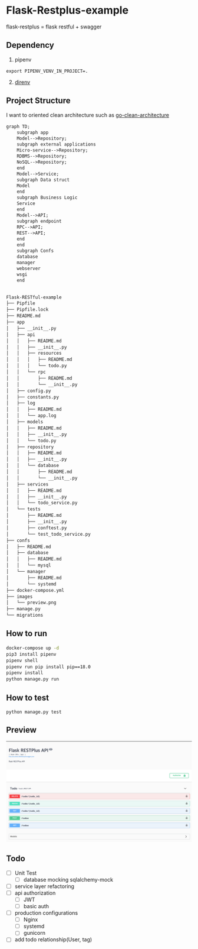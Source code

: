 # Flask-Restplus-example 

flask-restplus = flask restful + swagger

## Dependency

1. pipenv

```
export PIPENV_VENV_IN_PROJECT=.
```

2. [direnv](https://github.com/direnv/direnv)

## Project Structure

I want to oriented clean architecture such as [go-clean-architecture](<https://github.com/bxcodec/go-clean-arch>)

```mermaid
graph TD;
	subgraph app
	Model-->Repository;
	subgraph external applications
	Micro-service-->Repository;
	RDBMS-->Repository;
	NoSQL-->Repository;
	end
	Model-->Service;
	subgraph Data struct
	Model
	end
	subgraph Business Logic
	Service
	end
	Model-->API;
	subgraph endpoint
	RPC-->API;
	REST-->API;
	end
	end
	subgraph Confs
	database
	manager
	webserver
	wsgi
	end
	
```

```bash
Flask-RESTful-example
├── Pipfile
├── Pipfile.lock
├── README.md
├── app
│   ├── __init__.py
│   ├── api
│   │   ├── README.md
│   │   ├── __init__.py
│   │   ├── resources
│   │   │   ├── README.md
│   │   │   └── todo.py
│   │   └── rpc
│   │       ├── README.md
│   │       └── __init__.py
│   ├── config.py
│   ├── constants.py
│   ├── log
│   │   ├── README.md
│   │   └── app.log
│   ├── models
│   │   ├── README.md
│   │   ├── __init__.py
│   │   └── todo.py
│   ├── repository
│   │   ├── README.md
│   │   ├── __init__.py
│   │   └── database
│   │       ├── README.md
│   │       └── __init__.py
│   ├── services
│   │   ├── README.md
│   │   ├── __init__.py
│   │   └── todo_service.py
│   └── tests
│       ├── README.md
│       ├── __init__.py
│       ├── conftest.py
│       └── test_todo_service.py
├── confs
│   ├── README.md
│   ├── database
│   │   ├── README.md
│   │   └── mysql
│   └── manager
│       ├── README.md
│       └── systemd
├── docker-compose.yml
├── images
│   └── preview.png
├── manage.py
└── migrations
```

## How to run

```bash
docker-compose up -d
pip3 install pipenv
pipenv shell
pipenv run pip install pip==18.0
pipenv install
python manage.py run
```

## How to test

```
python manage.py test
```

## Preview

![preview](./images/preview.png)

## Todo

- [ ] Unit Test
  - [ ] database mocking sqlalchemy-mock
- [ ] service layer refactoring
- [ ] api authorization
  - [ ] JWT
  - [ ] basic auth
- [ ] production configurations
  - [ ] Nginx
  - [ ] systemd
  - [ ] gunicorn
- [ ] add todo relationship(User, tag)